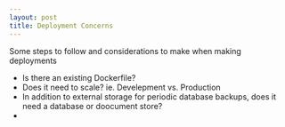 ```yaml
---
layout: post
title: Deployment Concerns
---
```


Some steps to follow and considerations to make when making deployments

* Is there an existing Dockerfile?
* Does it need to scale? ie. Develepment vs. Production
* In addition to external storage for periodic database backups, does it need a database or doocument store?
*
